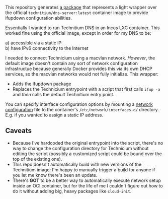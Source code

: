 This repository generates [a package](https://github.com/Sammy1Am/technitium-dns-net/pkgs/container/technitium-dns-net) that represents a light wrapper over the official `technitium/dns-server:latest` container image to provide ifupdown configuration abilities.

Essentially I wanted to run Technitium DNS in an Incus LXC container. This worked fine using the official image, except in order for my DNS to be:

a) accessible via a static IP<br/>
b) have IPv6 connectivity to the Internet

I needed to connect Technicium using a macvlan network.  *However*, the default image doesn't contain any sort of network configuration infrastructue because generally Docker provides this via its own DHCP services, so the macvlan networks would not fully initialize.  This wrapper:

- Adds the ifupdown package
- Replaces the Technicium entrypoint with a script that first calls `ifup -a` and *then* calls the default Technitium entry point.

You can specify interface configuration options by mounting a [network configuration](https://wiki.debian.org/NetworkConfiguration) file to the container's `/etc/network/interfaces.d/` directory. E.g. if you wanted to assign a static IP address.


## Caveats

- Because I've hardcoded the original entrypoint into the script, there's no way to change the configuration directory for Technicium without editing the script (possibly a customized script could be bound over the top of the existing one).
- This repo doesn't automatically build with new versions of the Technitium image; I'm happy to manually trigger a build for anyone if you let me know there's been an update.
- There's **GOT** to be a better way to automatically execute network setup inside an OCI container, but for the life of me I couldn't figure out how to do it without adding big, heavy packages like `cloud-init`.
